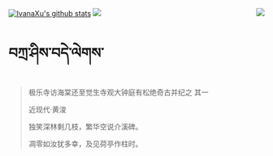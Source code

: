 [![IvanaXu's github stats](https://github-readme-stats.vercel.app/api?username=IvanaXu&show_icons=true&theme=vue-dark)](https://github.com/anuraghazra/github-readme-stats)
<img align="right" src="https://github-readme-stats.vercel.app/api/top-langs/?username=IvanaXu&langs_count=7&theme=graywhite" />
<img src="https://github-readme-stats.vercel.app/api/wakatime?username=IvanaXu&layout=compact&langs_count=6&theme=vue-dark&&custom_title=Programming Times(Jul 29 2021-)" />
# བཀྲ་ཤིས་བདེ་ལེགས་
> 极乐寺访海棠还至觉生寺观大钟庭有松绝奇古并纪之 其一
>
> 近现代·黄浚
>
> 独笑深林剩几枝，繁华空说介溪碑。
> 
> 凋零如汝犹多幸，及见荷亭作柱时。
